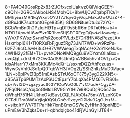 8+PA4O49GosRp2x82rZJOfxycxIUakwz0QlVriqGEEY=
c9Q1vH2GRO4AkboLNS4MolyQL+8bwUjCwZqabpTKz/I=
BMhyeasMRNkqWxnbOYJT7Z1qwGyiQqcMskuOwOUaZ+4=
dGRuJdK7suztontGEge835Kj+8D6GNitueDtu3o7zYQ=
BCbWmBn0hGPzlqlHl9Tp+qDT9s5bfIl6mDRTu0Ho+b4=
NTtD2XpwhU6wf5kr0R3lvo6HjSECREzgQQwAdJovwdg=
yWvXPKWszfS+nxPsR2ocoP1VLdxE7GrRHNA8zPezqLA=
Hsxmbpl6K1+TI0RXsFbFjguz5Rg73JMT7WD+iw9RzPs=
6zFZ06cOJswH3uO+B7VWWieagTxqNAo/+X2oYlKeNUk=
4Wl1N2y3fEM+TL+pveXONoKlMQ9g6u9VDYcmOIIaBxo=
uvqQqL+drkD672OwOAdS8stdmQnA1BBx5hvnfOVLp+Q=
idsAhlarrY7xMm3KKJMc4dQ+L/ssxmDQZr/thFczuas=
WywCyVhI0JSd1pQ0TqbWH3JVOg2L/SSh2hRzMuD0Mac=
1LN+b6pIPvE1Bp51mBAsbSTnU6xCT875y3ygD22XN5k=
aB5ASTp6PUMTzAxP6UCtEparY7bLqXa4PMX6TvFlSGI=
qL+iVvlSD+zgzyyuc803Y1CuWoO6LtYvC7udA+5gyZA=
jVFqGNsoC/cxj4oGMtdLBV9GnYtHI7e98QuDgRQ5cZ0=
dWhqH751H4iUkhxO7dSuvLGQLFJAbOl+75mxWLzoKG0=
OFFdU3m8W6VzjIqKtQ9LGn6v0xqycFiPldv02gOJxsM=
c+sibqIrYWV79TPaHbk7ixnBKmxGSWeZyHHm98pnMEE=
uPmEaV3hZqksDs+rl+qbhdqlgbo41dFjVUnGylIJT84=
